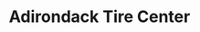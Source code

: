 ---
title: "Adirondack Tire Center"
url: /saratoga-springs/adirondack-tire-center/
shop: Autowerkstatt
---